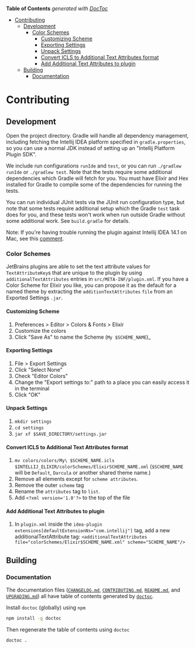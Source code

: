 <!-- START doctoc generated TOC please keep comment here to allow auto update -->
<!-- DON'T EDIT THIS SECTION, INSTEAD RE-RUN doctoc TO UPDATE -->
**Table of Contents**  *generated with [DocToc](https://github.com/thlorenz/doctoc)*

- [Contributing](#contributing)
  - [Development](#development)
    - [Color Schemes](#color-schemes)
      - [Customizing Scheme](#customizing-scheme)
      - [Exporting Settings](#exporting-settings)
      - [Unpack Settings](#unpack-settings)
      - [Convert ICLS to Additional Text Attributes format](#convert-icls-to-additional-text-attributes-format)
      - [Add Additional Text Attributes to plugin](#add-additional-text-attributes-to-plugin)
  - [Building](#building)
    - [Documentation](#documentation)

<!-- END doctoc generated TOC please keep comment here to allow auto update -->

# Contributing

## Development

Open the project directory. Gradle will handle all dependency management, including fetching the Intellij IDEA platform specified in `gradle.properties`, so you can use a normal JDK instead of setting up an "Intellij Platform Plugin SDK".

We include run configurations `runIde` and `test`, or you can run `./gradlew runIde` or `./gradlew test`. Note that the tests require some additional dependencies which Gradle will fetch for you. You must have Elixir and Hex installed for Gradle to compile some of the dependencies for running the tests.

You can run individual JUnit tests via the JUnit run configuration type, but note that some tests require additional setup which the Gradle `test` task does for you, and these tests won't work when run outside Gradle without some additional work. See `build.gradle` for details.

Note: If you're having trouble running the plugin against Intellij IDEA 14.1 on Mac, see this [comment](https://github.com/KronicDeth/intellij-elixir/pull/504#issuecomment-284275036).

### Color Schemes

JetBrains plugins are able to set the text attribute values for `TextAttributeKey`s that are unique to the plugin by using `additionalTextAttributes` entries in `src/META-INF/plugin.xml`.  If you have a Color Scheme for Elixir you like, you can propose it as the default for a named theme by extracting the `additionTextAttributes` `file` from an Exported Settings `.jar`.

#### Customizing Scheme

1. Preferences > Editor > Colors & Fonts > Elixir
2. Customize the colors
3. Click "Save As" to name the Scheme (`My $SCHEME_NAME`)_

#### Exporting Settings

1. File > Export Settings
2. Click "Select None"
3. Check "Editor Colors"
4. Change the "Export settings to:" path to a place you can easily access it in the terminal
5. Click "OK"

#### Unpack Settings

1. `mkdir settings`
2. `cd settings`
3. `jar xf $SAVE_DIRECTORY/settings.jar`

#### Convert ICLS to Additional Text Attributes format

1. `mv colors/colors/My\ $SCHEME_NAME.icls $INTELLIJ_ELIXIR/colorSchemes/ElixirSCHEME_NAME.xml` (`$SCHEME_NAME` will be `Default`, `Darcula` or another shared theme name.)
2. Remove all elements except for `scheme attributes`.
3. Remove the outer `scheme` tag
4. Rename the `attributes` tag to `list`.
5. Add `<?xml version='1.0'?>` to the top of the file

#### Add Additional Text Attributes to plugin

1. In `plugin.xml` inside the `idea-plugin extensions[defaultExtensionNs="com.intellij"]` tag, add a new additionalTextAttribute tag: `<additionalTextAttributes file="colorSchemes/Elixir$SCHEME_NAME.xml" scheme="SCHEME_NAME"/>`

## Building

### Documentation

The documentation files ([`CHANGELOG.md`](CHANGELOG.md), [`CONTRIBUTING.md`](CONTRIBUTING.md), [`README.md`](README.md),
and [`UPGRADING.md`](UPGRADING.md)) all have table of contents generated by
[`doctoc`](https://github.com/thlorenz/doctoc).

Install `doctoc` (globally) using `npm`

```sh
npm install -g doctoc
```

Then regenerate the table of contents using `doctoc`

```sh
doctoc .
```

